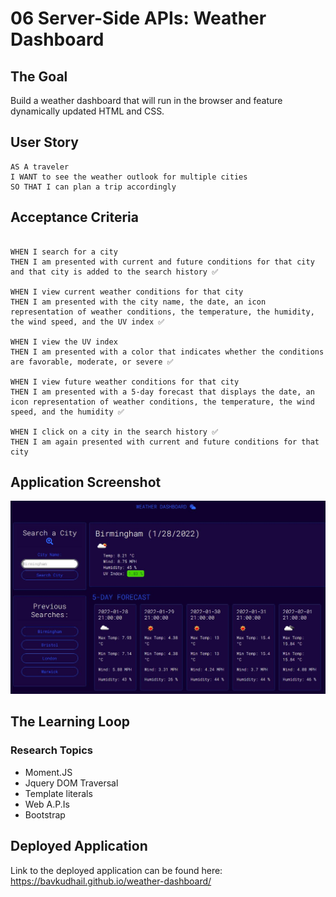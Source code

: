 # 06 Server-Side APIs: Weather Dashboard

## The Goal

Build a weather dashboard that will run in the browser and feature dynamically updated HTML and CSS.

## User Story

```
AS A traveler
I WANT to see the weather outlook for multiple cities
SO THAT I can plan a trip accordingly
```

## Acceptance Criteria

```

WHEN I search for a city
THEN I am presented with current and future conditions for that city and that city is added to the search history ✅

WHEN I view current weather conditions for that city
THEN I am presented with the city name, the date, an icon representation of weather conditions, the temperature, the humidity, the wind speed, and the UV index ✅

WHEN I view the UV index
THEN I am presented with a color that indicates whether the conditions are favorable, moderate, or severe ✅

WHEN I view future weather conditions for that city
THEN I am presented with a 5-day forecast that displays the date, an icon representation of weather conditions, the temperature, the wind speed, and the humidity ✅

WHEN I click on a city in the search history ✅
THEN I am again presented with current and future conditions for that city
```

## Application Screenshot

![application-screenshot-1](https://raw.githubusercontent.com/BavKudhail/weather-dashboard/main/assets/images/screenshot.JPG)

## The Learning Loop

### Research Topics

- Moment.JS
- Jquery DOM Traversal
- Template literals
- Web A.P.Is
- Bootstrap

## Deployed Application

Link to the deployed application can be found here: https://bavkudhail.github.io/weather-dashboard/

